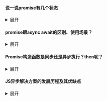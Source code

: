 #### 说一说promise有几个状态

<details>
    <summary>展开</summary>
    <ol>
        <li>异步操作未完成（pending）</li>
        <li>异步操作成功（fulfilled）</li>
        <li>异步操作失败（rejected）</li>
    </ol>
    <p>
        fulfilled和rejected合称为resolved（已定型）
    </p>
    <p>
        这三种状态的变化途径只有两种：
        <ol>
            <li>从“未完成”到“成功”</li>
            <li>从“未完成”到“失败”</li>
    	</ol>
    	Promise实例的状态变化只会发生一次
    </p>
</details>



#### promise跟async await的区别、使用场景？

<details>
    <summary>展开</summary>
    <ol>
        <li>Promise是对象，用来生成一个异步程序；async function是声明语句，用来定义一个异步函数；await是表达式，用于暂停当前异步函数的执行，等待Promise处理完成</li>
        <li>Promise的错误无法在外部捕获，只能在内部进行预判处理；async是在异步函数中像同步代码一样使用try-catch语句</li>
        <li>Promise本身是无法中断的，async使用await中断程序</li>
    </ol>
    <p>
        使用场景：一般在异步处理时使用，更推荐使用async（不准确）
    </p>
</details>



#### Promise构造函数是同步还是异步执行？then呢？

<details>
    <summary>展开</summary>
    <p>
        Promise构造函数是同步的，then是异步的（相当不靠谱！我无法理解，反正先这么记着吧）
    </p>
</details>



#### JS异步解决方案的发展历程及其优缺点

<details>
    <summary>展开</summary>
    <ol>
        <li>
            <b>回调函数（callback）</b>：比如setTimeout
            <ul>
                <li>优点：解决了同步的问题</li>
                <li>缺点：回调地狱；不能用try-catch捕获错误；不能return</li>
            </ul>
        </li>
        <li>
            <b>Promise</b>：
            <ul>
                <li>优点：解决了回调地狱的问题；让异步操作写起来就像同步操作</li>
                <li>缺点：无法取消Promise</li>
            </ul>
        </li>
        <li>
            <b>Generator</b>：
            <ul>
                <li>优点：可以控制函数的执行</li>
            </ul>
        </li>
        <li>
            <b>async</b>：
            <ul>
                <li>优点：代码清晰；处理了回调地狱的问题</li>
                <li>缺点：await将异步代码改造成了同步代码，可能会导致性能降低</li>
            </ul>
        </li>
    </ol>
</details>

